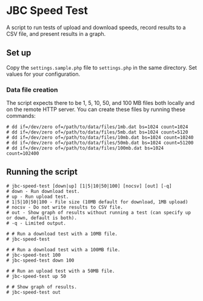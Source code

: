 # JBC Speed Test

A script to run tests of upload and download speeds, record results
to a CSV file, and present results in a graph.

## Set up

Copy the `settings.sample.php` file to `settings.php` in the same
directory. Set values for your configuration.

### Data file creation

The script expects there to be 1, 5, 10, 50, and 100 MB files both
locally and on the remote HTTP server. You can create these files 
by running these commands:
```
# dd if=/dev/zero of=/path/to/data/files/1mb.dat bs=1024 count=1024
# dd if=/dev/zero of=/path/to/data/files/5mb.dat bs=1024 count=5120
# dd if=/dev/zero of=/path/to/data/files/10mb.dat bs=1024 count=10240
# dd if=/dev/zero of=/path/to/data/files/50mb.dat bs=1024 count=51200
# dd if=/dev/zero of=/path/to/data/files/100mb.dat bs=1024 count=102400
```

## Running the script
```
# jbc-speed-test [down|up] [1|5|10|50|100] [nocsv] [out] [-q]
# down - Run download test.
# up - Run upload test.
# 1|5|10|50|100 - File size (10MB default for download, 1MB upload)
# nocsv - Do not write results to CSV file.
# out - Show graph of results without running a test (can specify up or down, default is both).
# -q - Limited output.

# # Run a download test with a 10MB file.
# jbc-speed-test

# # Run a download test with a 100MB file.
# jbc-speed-test 100
# jbc-speed-test down 100

# # Run an upload test with a 50MB file.
# jbc-speed-test up 50

# # Show graph of results.
# jbc-speed-test out
```
